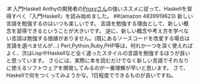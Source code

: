 *本* 入門Haskell
Anthyの開発者の[Proxyさん](http://mono.kmc.gr.jp/~oxy/d/)の強いススメに従って、Haskellを習得すべく『入門Haskell』を読み始めました。
 ##(amazon 4839919623)
新しい言語を勉強するのはいつも楽しいです。
言語を勉強する理由として、新しい概念を習得できるということが大きいです。
逆に、新しい概念や考え方を学べない言語は勉強する価値がありません。(既にあるソースコードを改変する場合は言語を選べませんが...)
Perl,Python,Ruby,PHP等は、何れか一つを深く使えればよく、次はLispやHaskellなど全く違ったスタイルの言語を勉強するほうが良いと思っています。
さらには、実際に本を読むだけでなく新しい言語でそれなりに使えるソフトウェアを開発してみるのが一番理解が早いと思います。
さて、Haskellで何をつくってみようかな。1日程度でできるものが良いですね。
